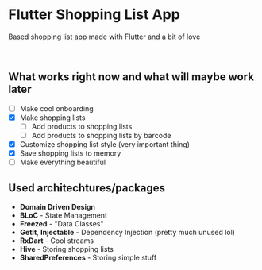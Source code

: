 # Flutter Shopping List App

Based shopping list app made with Flutter and a bit of love

<img src="https://img.shields.io/badge/made%20with-flutter%20%F0%9F%92%98-blue" alt="">
<img src="https://img.shields.io/badge/works%3F-propbably-yellow" alt="">
<img src="https://img.shields.io/badge/author-is%20chillin-red" alt="">

## What works right now and what will maybe work later

- [ ] Make cool onboarding
- [x] Make shopping lists
  - [ ] Add products to shopping lists
  - [ ] Add products to shopping lists by barcode
- [x] Customize shopping list style (very important thing)
- [x] Save shopping lists to memory
- [ ] Make everything beautiful

## Used architechtures/packages

- **Domain Driven Design**
- **BLoC** - State Management
- **Freezed** - "Data Classes"
- **GetIt**, **Injectable** - Dependency Injection (pretty much unused lol)
- **RxDart** - Cool streams
- **Hive** - Storing shopping lists
- **SharedPreferences** - Storing simple stuff
